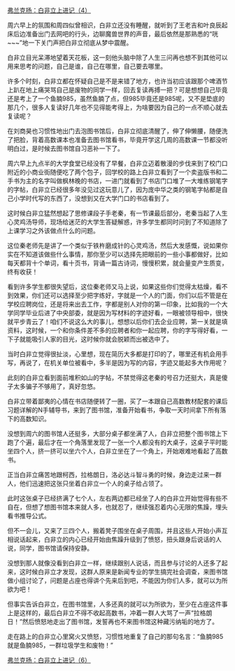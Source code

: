 <p></p><a href="https://zhuanlan.zhihu.com/p/92032920" data-draft-node="block" data-draft-type="link-card" data-image="https://pic1.zhimg.com/v2-58a0204c6ae966ed298ec4d302624f68_180x120.jpg" data-image-width="987" data-image-height="349" class="internal">弗兰克扬：白非立上进记（4）</a><p>周六早上的氛围和周四似曾相识，白非立还没有睡醒，就听到了王老吉和叶良辰起床后边准备出门去网吧的行头，边聊魔兽世界的声音，最后依然是那熟悉的“咣~~~”地一下关门声把白非立彻底从梦中震醒。</p><p>白非立目光呆滞地望着天花板，这一刻他头脑中除了人生三问再也想不到其他可以用来思考的问题，自己是谁，自己在哪里，自己要去哪里。</p><p>许多个时刻，白非立都在怀疑自己是不是来错了地方，也许当初应该跟那个啤酒节上趴在地上痛哭骂自己是废物的同学一样，回去复读再搏一把？可是想想自己毕竟还是考上了一个鱼腩985，虽然鱼腩了点，但985毕竟还是985呢，又不是垫底的那几个，很多人复读好几年也不见得能考得上，为啥要因为自己的一点不顺心就去复读呢？</p><p>在刘商昊也习惯性地出门去泡图书馆后，白非立彻底清醒了，伸了伸懒腰，随便洗了把脸，背着高数课本也准备去图书馆看书，毕竟开学这几周的高数课一节都没听明白过，是时候去图书馆自习恶补一下了。</p><p>周六早上九点半的大学食堂已经没有了早餐，白非立迈着散漫的步伐来到了校门口附近的小商业街随便吃了两个包子，回学校的路上白非立看到了一个卖盗版书和二手书为主的名字叫做枫林晚的书店，一进门就看到了书店门口堆了一大堆练钢笔字的字帖，白非立已经很多年没见过这玩意儿了，因为庞中华之类的钢笔字帖都是自己小学时代写的东西了，没想到又在大学门口的书店看到了。</p><p>这时候白非立猛然想起了思修课段子手老秦，有一节课最后部分，老秦当起了人生心灵鸡汤导师，现场给迷茫的大学生答疑解惑，许多学生都同时问到了不知道除了上课学习之外该做点什么的问题。</p><p>这位秦老师先是讲了一个类似于铁杵磨成针的心灵鸡汤，然后大发感慨，说如果你实在不知道该做些什么事情，那你至少可以选择先把眼前的一些小事都做好，比如每天都背十个单词，看十页书，背诵一篇古诗词，慢慢积累，就会量变产生质变，终有收获！</p><p>看到许多学生都很失望后，这位秦老师又马上说，如果这些你们觉得太枯燥，看不到效果，你们还可以选择至少把字练好，字就是一个人的门面，你们以后不管是在学校应聘岗位，还是将来出去工作，字都是别人对你的第一印象，比如我的一个大学同学毕业后进了中央部委，就是因为写材料的字迹好看，一眼被领导相中，很快就平步青云了！咱们不说这么大的事儿，想想以后你们去企业应聘，第一关就是填资料，这时候，一个和你条件差不多的应聘者和你一起应聘，你的字写得好看，一下子就能吸引人家的目光，这时候你就会脱颖而出被选中了。</p><p>当时白非立觉得很扯淡，心里想，现在简历大多都是打印的了，哪里还有机会用手写，再说了，在机关单位被看中，多半是因为写的内容，字迹又能起多大作用呢？</p><p>此刻的白非立看到面前堆积如山的字帖，不禁觉得这老秦的号召力还挺大，真是傻子太多骗子不够用了，真好忽悠。</p><p>白非立带着鄙夷的心情在书店随便转了一圈，买了一本跟自己高数教材配套的课后习题详解的N手辅导书，来到了图书馆，准备开始看书，争取一天时间拿下所有落下的高数知识。</p><p>没想到周六的图书馆人还挺多，大部分桌子都坐满了人，白非立把整个图书馆上下跑了个遍，最后才在一个角落里发现了一张一个人都没有的大桌子，这桌子平时能坐四个人，挤一挤可以坐六个人，白非立坐在了一个角上，开始艰难地看起了高数书。</p><p>正当白非立痛苦地跟柯西，拉格朗日，洛必达斗智斗勇的时候，身边走过来一群人，他们迅速把这张只坐着白非立一个人的桌子给占领了。</p><p>此时这张桌子已经挤满了七个人，左右两边都已经坐了人的白非立开始觉得有些不自在，但想了想图书馆本来就人多，也就忍了，继续强忍着内心无限的焦躁，埋头看书推导公式。</p><p>但不一会儿，又来了三四个人，搬着凳子围坐在桌子周围，并且这些人开始小声互相说话起来，白非立的内心已经开始由焦躁升级到了愤怒，扭头跟身后说话的人说，同学，图书馆请保持安静。</p><p>没想到那人就像没看到白非立一样，继续跟别人说话，而且参与讨论的人还多了起来，这时候白非立才发现，这群人原来是新闻专业的学生搞完社会调查，来图书馆做小组讨论了，问题是占座也得讲个先来后到吧，不能因为你们人多，就可以为所欲为吧！</p><p>但事实告诉白非立，在图书馆里，人多还真的就可以为所欲为，至少在占座这件事上是这样的，最后白非立不得不收起高数书，冲着一群人大骂了一声“拉格朗日！”然后愤怒地走出了图书馆，发誓再也不来图书馆这种藏污纳垢的地方了。</p><p>走在路上的白非立心里窝火又愤怒，习惯性地重复了自己的那句名言：“鱼腩985就是鱼腩985，一群垃圾学生和废物！”</p><a href="https://zhuanlan.zhihu.com/p/92732752" data-draft-node="block" data-draft-type="link-card" data-image="https://pic1.zhimg.com/v2-7645440d0e8386ffae259d55fe7e9ed0_180x120.jpg" data-image-width="752" data-image-height="437" class="internal">弗兰克扬：白非立上进记（6）</a><p></p>